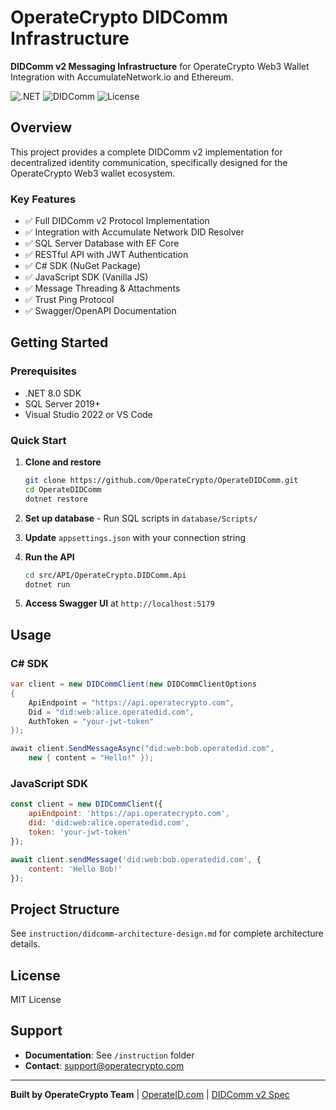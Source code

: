 # OperateCrypto DIDComm Infrastructure

**DIDComm v2 Messaging Infrastructure** for OperateCrypto Web3 Wallet Integration with AccumulateNetwork.io and Ethereum.

![.NET](https://img.shields.io/badge/.NET-8.0-512BD4)
![DIDComm](https://img.shields.io/badge/DIDComm-v2-00A98F)
![License](https://img.shields.io/badge/license-MIT-blue)

## Overview

This project provides a complete DIDComm v2 implementation for decentralized identity communication, specifically designed for the OperateCrypto Web3 wallet ecosystem.

### Key Features

- ✅ Full DIDComm v2 Protocol Implementation
- ✅ Integration with Accumulate Network DID Resolver
- ✅ SQL Server Database with EF Core
- ✅ RESTful API with JWT Authentication
- ✅ C# SDK (NuGet Package)
- ✅ JavaScript SDK (Vanilla JS)
- ✅ Message Threading & Attachments
- ✅ Trust Ping Protocol
- ✅ Swagger/OpenAPI Documentation

## Getting Started

### Prerequisites

- .NET 8.0 SDK
- SQL Server 2019+
- Visual Studio 2022 or VS Code

### Quick Start

1. **Clone and restore**
   ```bash
   git clone https://github.com/OperateCrypto/OperateDIDComm.git
   cd OperateDIDComm
   dotnet restore
   ```

2. **Set up database** - Run SQL scripts in `database/Scripts/`

3. **Update** `appsettings.json` with your connection string

4. **Run the API**
   ```bash
   cd src/API/OperateCrypto.DIDComm.Api
   dotnet run
   ```

5. **Access Swagger UI** at `http://localhost:5179`

## Usage

### C# SDK

```csharp
var client = new DIDCommClient(new DIDCommClientOptions
{
    ApiEndpoint = "https://api.operatecrypto.com",
    Did = "did:web:alice.operatedid.com",
    AuthToken = "your-jwt-token"
});

await client.SendMessageAsync("did:web:bob.operatedid.com",
    new { content = "Hello!" });
```

### JavaScript SDK

```javascript
const client = new DIDCommClient({
    apiEndpoint: 'https://api.operatecrypto.com',
    did: 'did:web:alice.operatedid.com',
    token: 'your-jwt-token'
});

await client.sendMessage('did:web:bob.operatedid.com', {
    content: 'Hello Bob!'
});
```

## Project Structure

See `instruction/didcomm-architecture-design.md` for complete architecture details.

## License

MIT License

## Support

- **Documentation**: See `/instruction` folder
- **Contact**: support@operatecrypto.com

---

**Built by OperateCrypto Team** | [OperateID.com](https://operateid.com) | [DIDComm v2 Spec](https://identity.foundation/didcomm-messaging/spec/)
